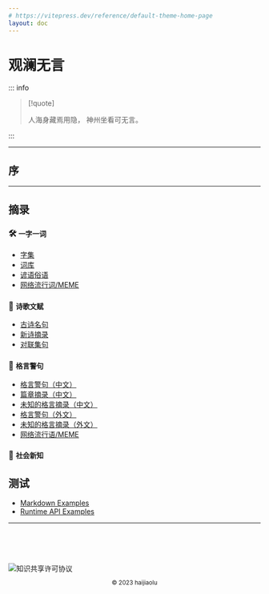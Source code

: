 ```yaml
---
# https://vitepress.dev/reference/default-theme-home-page
layout: doc
---
```


# 观澜无言

::: info

> [!quote]
>
> 人海身藏焉用隐，
> 神州坐看可无言。

:::

---

## 序

---

## 摘录

### 🛠️ `一字一词`

- [字集](item/word-char-zh.md)
- [词库](item/word-idiom-zh.md)
- [谚语俗语](item/word-idiom-zh2.md)
- [网络流行词/MEME](item/word-meme.md)

### 🚀 `诗歌文赋`

- [古诗名句](item/poem-zh-gushi.md)
- [新诗摘录](item/poem-zh-xinshi.md)
- [对联集句](item/poem-couplets.md)

### 💬 `格言警句`

- [格言警句（中文）](item/quote-aphorism-zh.md)
- [篇章摘录（中文）](item/quote-aphorism-zh2.md)
- [未知的格言摘录（中文）](item/quote-unknown-zh.md)
- [格言警句（外文）](item/quote-aphorism-intl.md)
- [未知的格言摘录（外文）](item/quote-unknown-intl.md)
- [网络流行语/MEME](item/quote-meme.md)

### 🧪 `社会新知`

## 测试

- [Markdown Examples](example/markdown-examples.md)
- [Runtime API Examples](example/api-examples.md)

---

<div style="margin-top:5rem">
  <img alt="知识共享许可协议" style="display:block;margin:auto" src="https://i.creativecommons.org/l/by-sa/4.0/88x31.png" />
  <p style="text-align:center;font-size:smaller">&copy; 2023 haijiaolu</p>
</div>
